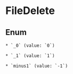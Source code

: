 
# FileDelete

## Enum


    * `_0` (value: `0`)

    * `_1` (value: `1`)

    * `minus1` (value: `-1`)



